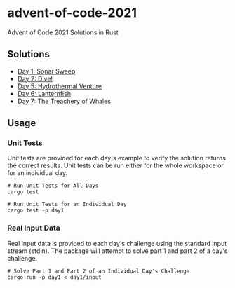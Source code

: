 # advent-of-code-2021

Advent of Code 2021 Solutions in Rust

## Solutions

- [Day 1: Sonar Sweep](day1)
- [Day 2: Dive!](day2)
- [Day 5: Hydrothermal Venture](day5)
- [Day 6: Lanternfish](day6)
- [Day 7: The Treachery of Whales](day7)

## Usage

### Unit Tests

Unit tests are provided for each day's example to verify the solution returns the correct results. Unit tests can be run
either for the whole workspace or for an individual day.

```shell
# Run Unit Tests for All Days
cargo test

# Run Unit Tests for an Individual Day
cargo test -p day1
```

### Real Input Data

Real input data is provided to each day's challenge using the standard input stream (stdin). The package will attempt to
solve part 1 and part 2 of a day's challenge.

```shell
# Solve Part 1 and Part 2 of an Individual Day's Challenge
cargo run -p day1 < day1/input
```
